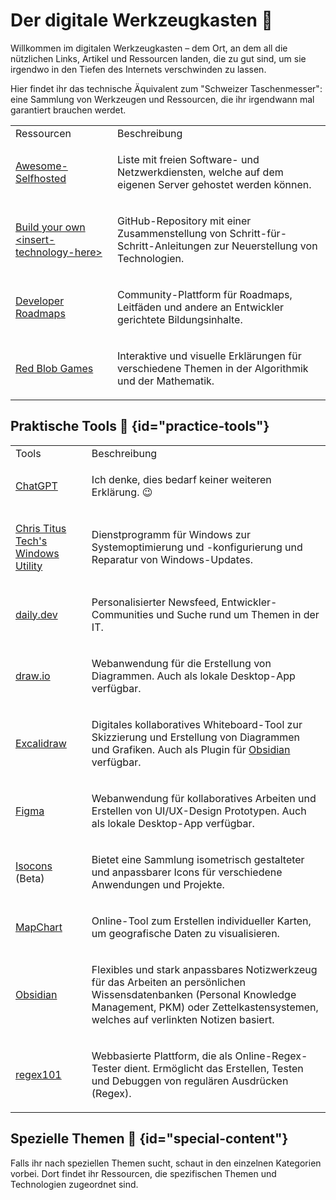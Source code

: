 # Der digitale Werkzeugkasten 🧰

Willkommen im digitalen Werkzeugkasten – dem Ort, an dem all die nützlichen Links, Artikel und Ressourcen landen, die zu gut sind, um sie irgendwo in den Tiefen des Internets verschwinden zu lassen.

Hier findet ihr das technische Äquivalent zum "Schweizer Taschenmesser": eine Sammlung von Werkzeugen und Ressourcen, die ihr irgendwann mal garantiert brauchen werdet.

<table>
    <tr>
        <td>Ressourcen</td>
        <td>Beschreibung</td>
    </tr>
    <tr>
        <td><p><format color="%LinkColor%"><a href="https://awesome-selfhosted.net/">Awesome-Selfhosted</a></format></p></td>
        <td><p>Liste mit freien Software- und Netzwerkdiensten, welche auf dem eigenen Server gehostet werden können.</p></td>
    </tr>
    <tr>
        <td><p><format color="%LinkColor%"><a href="https://github.com/codecrafters-io/build-your-own-x">Build your own &lt;insert-technology-here&gt;</a></format></p></td>
        <td><p>GitHub-Repository mit einer Zusammenstellung von Schritt-für-Schritt-Anleitungen zur Neuerstellung von Technologien.</p></td>
    </tr>
    <tr>
        <td><p><format color="%LinkColor%"><a href="https://roadmap.sh/">Developer Roadmaps</a></format></p></td>
        <td><p>Community-Plattform für Roadmaps, Leitfäden und andere an Entwickler gerichtete Bildungsinhalte.</p></td>
    </tr>
    <tr>
        <td><p><format color="%LinkColor%"><a href="https://www.redblobgames.com/">Red Blob Games</a></format></p></td>
        <td><p>Interaktive und visuelle Erklärungen für verschiedene Themen in der Algorithmik und der Mathematik.</p></td>
    </tr>
</table>

## Praktische Tools 🔧 {id="practice-tools"}

<table>
    <tr>
        <td>Tools</td>
        <td>Beschreibung</td>
    </tr>
    <tr>
        <td><p><format color="%LinkColor%"><a href="https://chatgpt.com/">ChatGPT</a></format></p></td>
        <td><p>Ich denke, dies bedarf keiner weiteren Erklärung. 😉</p></td>
    </tr>
    <tr>
        <td><p><format color="%LinkColor%"><a href="https://github.com/ChrisTitusTech/winutil">Chris Titus Tech's Windows Utility</a></format></p></td>
        <td><p>Dienstprogramm für Windows zur Systemoptimierung und -konfigurierung und Reparatur von Windows-Updates.</p></td>
    </tr>
    <tr>
        <td><p><format color="%LinkColor%"><a href="https://daily.dev/">daily.dev</a></format></p></td>
        <td><p>Personalisierter Newsfeed, Entwickler-Communities und Suche rund um Themen in der IT.</p></td>
    </tr>
    <tr>
        <td><p><format color="%LinkColor%"><a href="https://www.drawio.com/">draw.io</a></format></p></td>
        <td><p>Webanwendung für die Erstellung von Diagrammen. Auch als lokale Desktop-App verfügbar.</p></td>
    </tr>
    <tr>
        <td><p><format color="%LinkColor%"><a href="https://excalidraw.com/">Excalidraw</a></format></p></td>
        <td><p>Digitales kollaboratives Whiteboard-Tool zur Skizzierung und Erstellung von Diagrammen und Grafiken. Auch als Plugin für <format color="%LinkColor%"><a href="https://obsidian.md/">Obsidian</a></format> verfügbar.</p></td>
    </tr>
    <tr>
        <td><p><format color="%LinkColor%"><a href="https://www.figma.com">Figma</a></format></p></td>
        <td><p>Webanwendung für kollaboratives Arbeiten und Erstellen von UI/UX-Design Prototypen. Auch als lokale Desktop-App verfügbar.</p></td>
    </tr>
    <tr>
        <td><p><format color="%LinkColor%"><a href="https://www.isocons.app/">Isocons</a></format> (Beta)</p></td>
        <td><p>Bietet eine Sammlung isometrisch gestalteter und anpassbarer Icons für verschiedene Anwendungen und Projekte.</p></td>
    </tr>
    <tr>
        <td><p><format color="%LinkColor%"><a href="https://www.mapchart.net/">MapChart</a></format></p></td>
        <td><p>Online-Tool zum Erstellen individueller Karten, um geografische Daten zu visualisieren.</p></td>
    </tr>
    <tr>
        <td><p><format color="%LinkColor%"><a href="https://obsidian.md/">Obsidian</a></format></p></td>
        <td><p>Flexibles und stark anpassbares Notizwerkzeug für das Arbeiten an persönlichen Wissensdatenbanken (Personal Knowledge Management, PKM) oder Zettelkastensystemen, welches auf verlinkten Notizen basiert.</p></td>
    </tr>
    <tr>
        <td><p><format color="%LinkColor%"><a href="https://regex101.com/">regex101</a></format></p></td>
        <td><p>Webbasierte Plattform, die als Online-Regex-Tester dient. Ermöglicht das Erstellen, Testen und Debuggen von regulären Ausdrücken (Regex).</p></td>
    </tr>
</table>

## Spezielle Themen 📂 {id="special-content"}

Falls ihr nach speziellen Themen sucht, schaut in den einzelnen Kategorien vorbei. Dort findet ihr Ressourcen, die spezifischen Themen und Technologien zugeordnet sind.